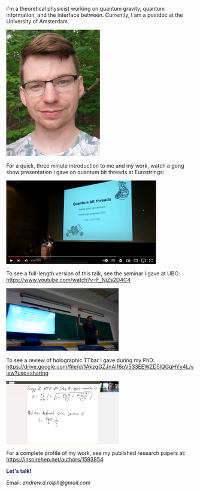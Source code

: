 <!--
<div class="topnav" align=center>
  <a href="https://andrewrolph.github.io">
    <button style="height:60px;width:100px;color:#0e1f6b; font-weight:bold; border-color:#0e1f6b; background-color:White">Home</button></a>
  <a href="https://andrewrolph.github.io/projects.html">
    <button style="height:60px;width:100px;color:#0f5f6b; font-weight:bold; border-color:#0f5f6b; background-color:White">Research</button></a>
</div>
-->

I'm a theoretical physicist working on quantum gravity, quantum information, and the interface between. Currently, I am a postdoc at the University of Amsterdam.  <br/>

<div align='left'>
   <img src="20200609_182752_cropped.jpg" alt="Andrew" width=250px height=auto><br/>
</div>

For a quick, three minute introduction to me and my work, watch a gong show presentation I gave on quantum bit threads at Eurostrings:

[<img alt="Gong Show" width="400px" src="pics/gongshow.png" />](https://www.youtube.com/watch?v=eoCT7cAOGgo&feature=youtu.be)

To see a full-length version of this talk, see the seminar I gave at UBC: <a href="https://www.youtube.com/watch?v=F_NjZs2D4C4">https://www.youtube.com/watch?v=F_NjZs2D4C4</a>

[<img alt="UBC" width="300px" src="pics/UBC screenshot.png" />](https://www.youtube.com/watch?v=F_NjZs2D4C4)

To see a review of holographic TTbar I gave during my PhD: <a href="Link">https://drive.google.com/file/d/1AkzgGZJnAif6qV533EEWZD5lQGqHYy4L/view?usp=sharing</a>

[<img alt="TT_review_talk_screenshot" width="300px" src="pics/TT_review_talk_screenshot.png" />](https://drive.google.com/file/d/1AkzgGZJnAif6qV533EEWZD5lQGqHYy4L/view?usp=sharing)

For a complete profile of my work, see my published research papers at: <a href="https://inspirehep.net/authors/1593854">https://inspirehep.net/authors/1593854</a>

<span style="color:#0e1f6b">**Let's talk!**</span>
<br>
  
Email: _andrew.d.rolph@gmail.com_

